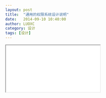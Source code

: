 ```yaml
---
layout: post
title:  "通用的权限系统设计说明"
date:   2014-09-10 10:40:00
author: LUOXC
category: 设计
tags: [设计]
---
```


<iframe src="/downloads/html/通用的权限系统设计说明.html"></iframe>


